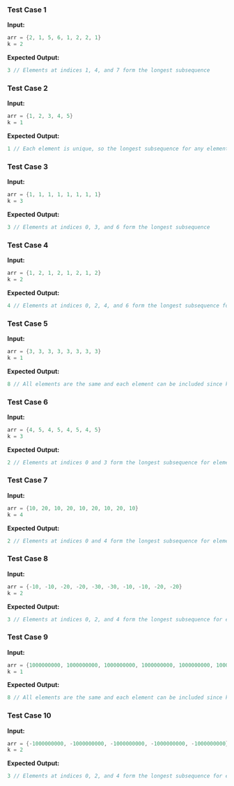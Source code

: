 ### Test Case 1

**Input:**

```cpp
arr = {2, 1, 5, 6, 1, 2, 2, 1}
k = 2
```

**Expected Output:**

```cpp
3 // Elements at indices 1, 4, and 7 form the longest subsequence
```

### Test Case 2

**Input:**

```cpp
arr = {1, 2, 3, 4, 5}
k = 1
```

**Expected Output:**

```cpp
1 // Each element is unique, so the longest subsequence for any element is 1
```

### Test Case 3

**Input:**

```cpp
arr = {1, 1, 1, 1, 1, 1, 1, 1}
k = 3
```

**Expected Output:**

```cpp
3 // Elements at indices 0, 3, and 6 form the longest subsequence
```

### Test Case 4

**Input:**

```cpp
arr = {1, 2, 1, 2, 1, 2, 1, 2}
k = 2
```

**Expected Output:**

```cpp
4 // Elements at indices 0, 2, 4, and 6 form the longest subsequence for element 1
```

### Test Case 5

**Input:**

```cpp
arr = {3, 3, 3, 3, 3, 3, 3, 3}
k = 1
```

**Expected Output:**

```cpp
8 // All elements are the same and each element can be included since k=1
```

### Test Case 6

**Input:**

```cpp
arr = {4, 5, 4, 5, 4, 5, 4, 5}
k = 3
```

**Expected Output:**

```cpp
2 // Elements at indices 0 and 3 form the longest subsequence for element 4
```

### Test Case 7

**Input:**

```cpp
arr = {10, 20, 10, 20, 10, 20, 10, 20, 10}
k = 4
```

**Expected Output:**

```cpp
2 // Elements at indices 0 and 4 form the longest subsequence for element 10
```

### Test Case 8

**Input:**

```cpp
arr = {-10, -10, -20, -20, -30, -30, -10, -10, -20, -20}
k = 2
```

**Expected Output:**

```cpp
3 // Elements at indices 0, 2, and 4 form the longest subsequence for element -10
```

### Test Case 9

**Input:**

```cpp
arr = {1000000000, 1000000000, 1000000000, 1000000000, 1000000000, 1000000000, 1000000000, 1000000000}
k = 1
```

**Expected Output:**

```cpp
8 // All elements are the same and each element can be included since k=1
```

### Test Case 10

**Input:**

```cpp
arr = {-1000000000, -1000000000, -1000000000, -1000000000, -1000000000}
k = 2
```

**Expected Output:**

```cpp
3 // Elements at indices 0, 2, and 4 form the longest subsequence for element -1000000000
```